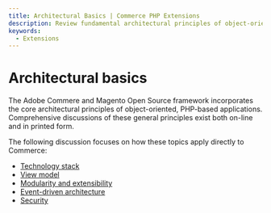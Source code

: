 ```yaml
---
title: Architectural Basics | Commerce PHP Extensions
description: Review fundamental architectural principles of object-oriented, PHP-based applications.
keywords:
  - Extensions
---
```


# Architectural basics

The Adobe Commere and Magento Open Source framework incorporates the core architectural principles of object-oriented, PHP-based applications. Comprehensive discussions of these general principles exist both on-line and in printed form.

The following discussion focuses on how these topics apply directly to Commerce:

*  [Technology stack](https://experienceleague.adobe.com/en/docs/commerce-operations/installation-guide/system-requirements)
*  [View model](https://developer.adobe.com/commerce/php/development/components/view-models/)
*  [Modularity and extensibility](../modules/index.md)
*  [Event-driven architecture](https://developer.adobe.com/commerce/php/development/components/events-and-observers/)
*  [Security](security.md)
